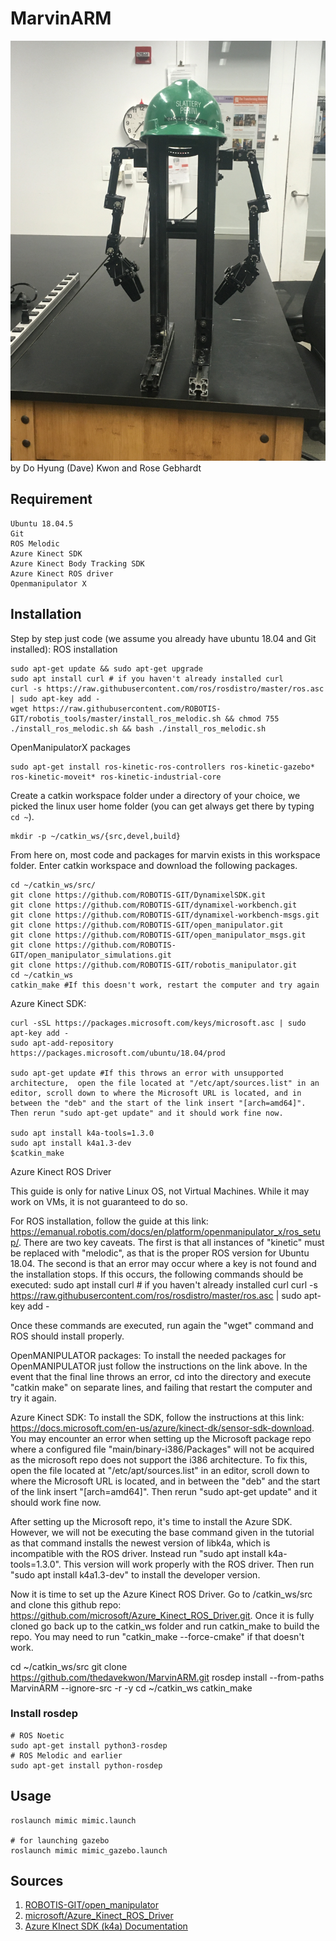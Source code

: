 # MarvinARM
![Marvin](images/marvin.jpeg)
by Do Hyung (Dave) Kwon and Rose Gebhardt

## Requirement
```
Ubuntu 18.04.5
Git
ROS Melodic
Azure Kinect SDK
Azure Kinect Body Tracking SDK
Azure Kinect ROS driver
Openmanipulator X
```
## Installation
Step by step just code (we assume you already have ubuntu 18.04 and Git installed):
ROS installation
```
sudo apt-get update && sudo apt-get upgrade
sudo apt install curl # if you haven't already installed curl
curl -s https://raw.githubusercontent.com/ros/rosdistro/master/ros.asc | sudo apt-key add -
wget https://raw.githubusercontent.com/ROBOTIS-GIT/robotis_tools/master/install_ros_melodic.sh && chmod 755 ./install_ros_melodic.sh && bash ./install_ros_melodic.sh
```
OpenManipulatorX packages
```
sudo apt-get install ros-kinetic-ros-controllers ros-kinetic-gazebo* ros-kinetic-moveit* ros-kinetic-industrial-core
```
Create a catkin workspace folder under a directory of your choice, we picked the linux user home folder (you can get always get there by typing `cd ~`).
```
mkdir -p ~/catkin_ws/{src,devel,build}
```
From here on, most code and packages for marvin exists in this workspace folder. Enter catkin workspace and download the following packages.   
```
cd ~/catkin_ws/src/
git clone https://github.com/ROBOTIS-GIT/DynamixelSDK.git
git clone https://github.com/ROBOTIS-GIT/dynamixel-workbench.git
git clone https://github.com/ROBOTIS-GIT/dynamixel-workbench-msgs.git
git clone https://github.com/ROBOTIS-GIT/open_manipulator.git
git clone https://github.com/ROBOTIS-GIT/open_manipulator_msgs.git
git clone https://github.com/ROBOTIS-GIT/open_manipulator_simulations.git
git clone https://github.com/ROBOTIS-GIT/robotis_manipulator.git
cd ~/catkin_ws 
catkin_make #If this doesn't work, restart the computer and try again
```
Azure Kinect SDK:
```
curl -sSL https://packages.microsoft.com/keys/microsoft.asc | sudo apt-key add -
sudo apt-add-repository https://packages.microsoft.com/ubuntu/18.04/prod

sudo apt-get update #If this throws an error with unsupported architecture,  open the file located at "/etc/apt/sources.list" in an editor, scroll down to where the Microsoft URL is located, and in between the "deb" and the start of the link insert "[arch=amd64]". Then rerun "sudo apt-get update" and it should work fine now.

sudo apt install k4a-tools=1.3.0
sudo apt install k4a1.3-dev
$catkin_make
```
Azure Kinect ROS Driver






This guide is only for native Linux OS, not Virtual Machines. While it may work on VMs, it is not guaranteed to do so.

For ROS installation, follow the guide at this link: https://emanual.robotis.com/docs/en/platform/openmanipulator_x/ros_setup/. There are two key caveats. The first is that all instances of "kinetic" must be replaced with "melodic", as that is the proper ROS version for Ubuntu 18.04. The second is that an error may occur where a key is not found and the installation stops. If this occurs, the following commands should be executed:
sudo apt install curl # if you haven't already installed curl
curl -s https://raw.githubusercontent.com/ros/rosdistro/master/ros.asc | sudo apt-key add -

Once these commands are executed, run again the "wget" command and ROS should install properly.

OpenMANIPULATOR packages: To install the needed packages for OpenMANIPULATOR just follow the instructions on the link above. In the event that the final line throws an error, cd into the directory and execute "catkin make" on separate lines, and failing that restart the computer and try it again.

Azure Kinect SDK: To install the SDK, follow the instructions at this link: https://docs.microsoft.com/en-us/azure/kinect-dk/sensor-sdk-download. You may encounter an error when setting up the Microsoft package repo where a configured file "main/binary-i386/Packages" will not be acquired as the microsoft repo does not support the i386 architecture. To fix this, open the file located at "/etc/apt/sources.list" in an editor, scroll down to where the Microsoft URL is located, and in between the "deb" and the start of the link insert "[arch=amd64]". Then rerun "sudo apt-get update" and it should work fine now.

After setting up the Microsoft repo, it's time to install the Azure SDK. However, we will not be executing the base command given in the tutorial as that command installs the newest version of libk4a, which is incompatible with the ROS driver. Instead run "sudo apt install k4a-tools=1.3.0". This version will work properly with the ROS driver. Then run "sudo apt install k4a1.3-dev" to install the developer version.

Now it is time to set up the Azure Kinect ROS Driver. Go to /catkin_ws/src and clone this github repo: https://github.com/microsoft/Azure_Kinect_ROS_Driver.git. Once it is fully cloned go back up to the catkin_ws folder and run catkin_make to build the repo. You may need to run "catkin_make --force-cmake" if that doesn't work.

cd ~/catkin_ws/src
git clone https://github.com/thedavekwon/MarvinARM.git
rosdep install --from-paths MarvinARM --ignore-src -r -y
cd ~/catkin_ws
catkin_make


### Install rosdep 
```
# ROS Noetic
sudo apt-get install python3-rosdep
# ROS Melodic and earlier
sudo apt-get install python-rosdep
```
## Usage
```
roslaunch mimic mimic.launch

# for launching gazebo
roslaunch mimic mimic_gazebo.launch
```
## Sources
1. [ROBOTIS-GIT/open_manipulator](https://github.com/ROBOTIS-GIT/open_manipulator)
2. [microsoft/Azure_Kinect_ROS_Driver](https://github.com/microsoft/Azure_Kinect_ROS_Driver)
3. [Azure KInect SDK (k4a) Documentation](https://github.com/microsoft/Azure-Kinect-Sensor-SDK)

